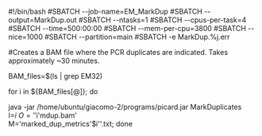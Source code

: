 #!/bin/bash
#SBATCH --job-name=EM_MarkDup
#SBATCH --output=MarkDup.out
#SBATCH --ntasks=1
#SBATCH --cpus-per-task=4
#SBATCH --time=500:00:00
#SBATCH --mem-per-cpu=3800
#SBATCH --nice=1000
#SBATCH --partition=main
#SBATCH -e MarkDup.%j.err

#Creates a BAM file where the PCR duplicates are indicated. Takes approximately ~30 minutes.

BAM_files=$(ls | grep EM32)

for i in ${BAM_files[@]}; do

java -jar /home/ubuntu/giacomo-2/programs/picard.jar MarkDuplicates \
      I=$i \
      O=''$i'mdup.bam' \
      M='marked_dup_metrics'$i''.txt; done
